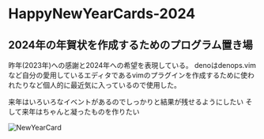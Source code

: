 # HappyNewYearCards-2024

2024年の年賀状を作成するためのプログラム置き場
---
昨年(2023年)への感謝と2024年への希望を表現している。
denoはdenops.vimなど自分の愛用しているエディタであるvimのプラグインを作成するために使われたりなど個人的に最近気に入っているので使用した。

来年はいろいろなイベントがあるのでしっかりと結果が残せるようにしたい
そして来年はちゃんと凝ったものを作りたい

![NewYearCard](https://github.com/emp-temp/HappyNewYearCards-2024/assets/103437238/26da2971-e902-45a2-9024-4f152b7f70e5)
